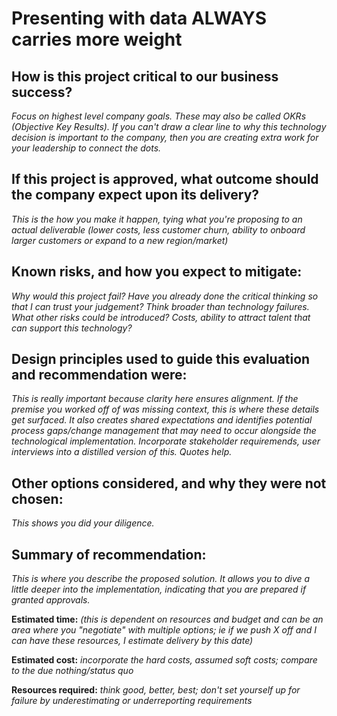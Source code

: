 # Presenting with data ALWAYS carries more weight

## How is this project critical to our business success?
*Focus on highest level company goals. These may also be called OKRs (Objective Key Results). If you can't draw a clear line to why this technology decision is important to the company, then you are creating extra work for your leadership to connect the dots.* 

## If this project is approved, what outcome should the company expect upon its delivery?
*This is the how you make it happen, tying what you're proposing to an actual deliverable (lower costs, less customer churn, ability to onboard larger customers or expand to a new region/market)*

## Known risks, and how you expect to mitigate:
*Why would this project fail? Have you already done the critical thinking so that I can trust your judgement? Think broader than technology failures. What other risks could be introduced? Costs, ability to attract talent that can support this technology?*

## Design principles used to guide this evaluation and recommendation were:
*This is really important because clarity here ensures alignment. If the premise you worked off of was missing context, this is where these details get surfaced. It also creates shared expectations and identifies potential process gaps/change management that may need to occur alongside the technological implementation. Incorporate stakeholder requiremends, user interviews into a distilled version of this. Quotes help.*

## Other options considered, and why they were not chosen:
*This shows you did your diligence.*

## Summary of recommendation:
*This is where you describe the proposed solution. It allows you to dive a little deeper into the implementation, indicating that you are prepared if granted approvals.*


**Estimated time:** *(this is dependent on resources and budget and can be an area where you "negotiate" with multiple options; ie if we push X off and I can have these resources, I estimate delivery by this date)*

**Estimated cost:** *incorporate the hard costs, assumed soft costs; compare to the due nothing/status quo*

**Resources required:** *think good, better, best; don't set yourself up for failure by underestimating or underreporting requirements*
